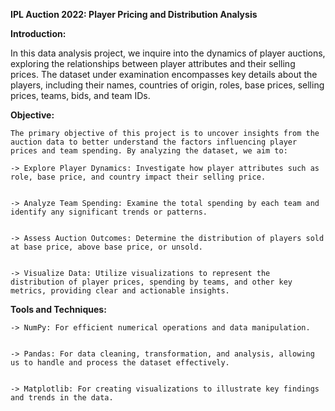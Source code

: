 **IPL Auction 2022: Player Pricing and Distribution Analysis**




**Introduction:**

  In this data analysis project, we inquire into the dynamics of player auctions, exploring the relationships between player attributes and their selling prices. 
  The dataset under examination encompasses key details about the players, including their names, countries of origin, roles, base prices, selling prices, teams, bids, and team IDs.


**Objective:**

    The primary objective of this project is to uncover insights from the auction data to better understand the factors influencing player prices and team spending. By analyzing the dataset, we aim to:

    -> Explore Player Dynamics: Investigate how player attributes such as role, base price, and country impact their selling price.

    
    -> Analyze Team Spending: Examine the total spending by each team and identify any significant trends or patterns.

    
    -> Assess Auction Outcomes: Determine the distribution of players sold at base price, above base price, or unsold.

    
    -> Visualize Data: Utilize visualizations to represent the distribution of player prices, spending by teams, and other key metrics, providing clear and actionable insights.

  
**Tools and Techniques:**

    -> NumPy: For efficient numerical operations and data manipulation.

    
    -> Pandas: For data cleaning, transformation, and analysis, allowing us to handle and process the dataset effectively.

    
    -> Matplotlib: For creating visualizations to illustrate key findings and trends in the data.
